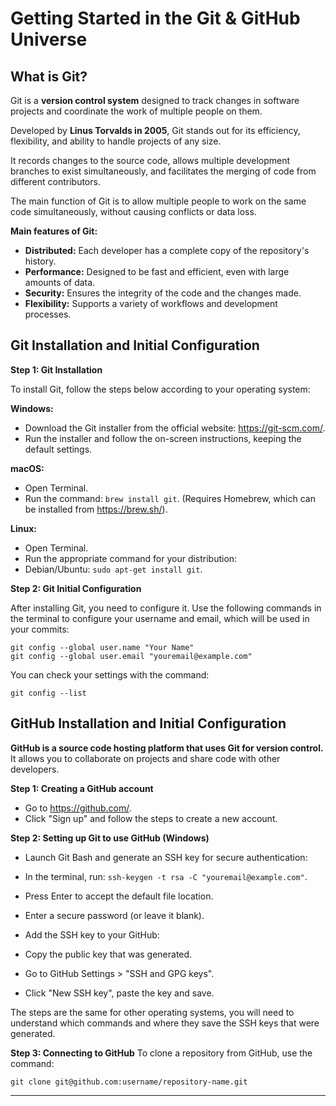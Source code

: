 # Getting Started in the Git & GitHub Universe
## What is Git?
Git is a **version control system** designed to track changes in software projects and coordinate the work of multiple people on them.

Developed by **Linus Torvalds in 2005**, Git stands out for its efficiency, flexibility, and ability to handle projects of any size.

It records changes to the source code, allows multiple development branches to exist simultaneously, and facilitates the merging of code from different contributors.

The main function of Git is to allow multiple people to work on the same code simultaneously, without causing conflicts or data loss.

**Main features of Git:**
- **Distributed:** Each developer has a complete copy of the repository's history.
- **Performance:** Designed to be fast and efficient, even with large amounts of data.
- **Security:** Ensures the integrity of the code and the changes made.
- **Flexibility:** Supports a variety of workflows and development processes.

## Git Installation and Initial Configuration
**Step 1: Git Installation**

To install Git, follow the steps below according to your operating system:

**Windows:**
- Download the Git installer from the official website: https://git-scm.com/.
- Run the installer and follow the on-screen instructions, keeping the default settings.

**macOS:**
- Open Terminal.
- Run the command: `brew install git`. (Requires Homebrew, which can be installed from https://brew.sh/).

**Linux:**
- Open Terminal.
- Run the appropriate command for your distribution:
- Debian/Ubuntu: `sudo apt-get install git`.

**Step 2: Git Initial Configuration**

After installing Git, you need to configure it. Use the following commands in the terminal to configure your username and email, which will be used in your commits:
```shell
git config --global user.name "Your Name"
git config --global user.email "youremail@example.com"
```

You can check your settings with the command:
```shell
git config --list
```

## GitHub Installation and Initial Configuration
**GitHub is a source code hosting platform that uses Git for version control.** It allows you to collaborate on projects and share code with other developers.

**Step 1: Creating a GitHub account**
- Go to https://github.com/.
- Click "Sign up" and follow the steps to create a new account.

**Step 2: Setting up Git to use GitHub (Windows)**
- Launch Git Bash and generate an SSH key for secure authentication:
- In the terminal, run: `ssh-keygen -t rsa -C "youremail@example.com"`.
- Press Enter to accept the default file location.
- Enter a secure password (or leave it blank).

- Add the SSH key to your GitHub:
- Copy the public key that was generated.
- Go to GitHub Settings > "SSH and GPG keys".
- Click "New SSH key", paste the key and save.

The steps are the same for other operating systems, you will need to understand which commands and where they save the SSH keys that were generated.

**Step 3: Connecting to GitHub**
To clone a repository from GitHub, use the command:
```shell
git clone git@github.com:username/repository-name.git
```
---